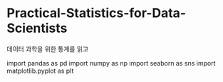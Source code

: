 # Practical-Statistics-for-Data-Scientists
데이터 과학을 위한 통계를 읽고

import pandas as pd
import numpy as np
import seaborn as sns
import matplotlib.pyplot as plt

